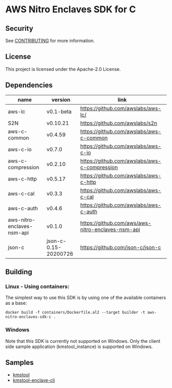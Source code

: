 # AWS Nitro Enclaves SDK for C

## Security

See [CONTRIBUTING](CONTRIBUTING.md#security-issue-notifications) for more information.

## License

This project is licensed under the Apache-2.0 License.

## Dependencies
| name                       | version              | link                                              |
|----------------------------|----------------------|---------------------------------------------------|
| aws-lc                     | v0.1-beta            | https://github.com/awslabs/aws-lc/                |
| S2N                        | v0.10.21             | https://github.com/awslabs/s2n                    |
| aws-c-common               | v0.4.59              | https://github.com/awslabs/aws-c-common           |
| aws-c-io                   | v0.7.0               | https://github.com/awslabs/aws-c-io               |
| aws-c-compression          | v0.2.10              | https://github.com/awslabs/aws-c-compression       |
| aws-c-http                 | v0.5.17              | https://github.com/awslabs/aws-c-http             |
| aws-c-cal                  | v0.3.3               | https://github.com/awslabs/aws-c-cal              |
| aws-c-auth                 | v0.4.6               | https://github.com/awslabs/aws-c-auth             |
| aws-nitro-enclaves-nsm-api | v0.1.0               | https://github.com/aws/aws-nitro-enclaves-nsm-api |
| json-c                     | json-c-0.15-20200726 | https://github.com/json-c/json-c                  |

## Building

### Linux - Using containers:
The simplest way to use this SDK is by using one of the available containers as a base:
```
docker build -f containers/Dockerfile.al2 --target builder -t aws-nitro-enclaves-sdk-c .
```

### Windows
Note that this SDK is currently not supported on Windows.  Only the client side sample application (kmstool_instance) is supported on Windows.

## Samples
 * [kmstool](docs/kmstool.md)
 * [kmstool-enclave-cli](docs/kmstool.md#kmstool-enclave-cli)
